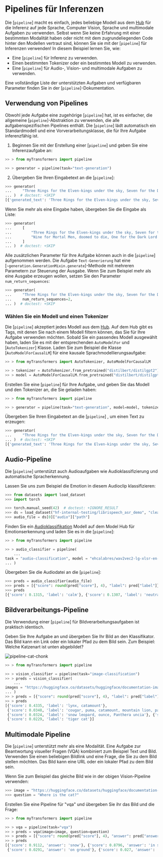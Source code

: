 <!--Copyright 2022 The HuggingFace Team. All rights reserved.

Licensed under the Apache License, Version 2.0 (the "License"); you may not use this file except in compliance with
the License. You may obtain a copy of the License at

http://www.apache.org/licenses/LICENSE-2.0

Unless required by applicable law or agreed to in writing, software distributed under the License is distributed on
an "AS IS" BASIS, WITHOUT WARRANTIES OR CONDITIONS OF ANY KIND, either express or implied. See the License for the
specific language governing permissions and limitations under the License.

⚠️ Note that this file is in Markdown but contain specific syntax for our doc-builder (similar to MDX) that may not be
rendered properly in your Markdown viewer.

-->

# Pipelines für Inferenzen

Die [`pipeline`] macht es einfach, jedes beliebige Modell aus dem [Hub](https://huggingface.co/models) für die Inferenz auf jede Sprache, Computer Vision, Sprache und multimodale Aufgaben zu verwenden. Selbst wenn Sie keine Erfahrung mit einer bestimmten Modalität haben oder nicht mit dem zugrundeliegenden Code hinter den Modellen vertraut sind, können Sie sie mit der [`pipeline`] für Inferenzen verwenden! In diesem Beispiel lernen Sie, wie:

* Eine [`pipeline`] für Inferenz zu verwenden.
* Einen bestimmten Tokenizer oder ein bestimmtes Modell zu verwenden.
* Eine [`pipeline`] für Audio-, Vision- und multimodale Aufgaben zu verwenden.

<Tip>

Eine vollständige Liste der unterstützten Aufgaben und verfügbaren Parameter finden Sie in der [`pipeline`]-Dokumentation.

</Tip>

## Verwendung von Pipelines

Obwohl jede Aufgabe eine zugehörige [`pipeline`] hat, ist es einfacher, die allgemeine [`pipeline`]-Abstraktion zu verwenden, die alle aufgabenspezifischen Pipelines enthält. Die [`pipeline`] lädt automatisch ein Standardmodell und eine Vorverarbeitungsklasse, die für Ihre Aufgabe inferenzfähig ist.

1. Beginnen Sie mit der Erstellung einer [`pipeline`] und geben Sie eine Inferenzaufgabe an:

```py
>> > from myTransformers import pipeline

>> > generator = pipeline(task="text-generation")
```

2. Übergeben Sie Ihren Eingabetext an die [`pipeline`]:

```py
>>> generator(
...     "Three Rings for the Elven-kings under the sky, Seven for the Dwarf-lords in their halls of stone"
... )  # doctest: +SKIP
[{'generated_text': 'Three Rings for the Elven-kings under the sky, Seven for the Dwarf-lords in their halls of stone, Seven for the Iron-priests at the door to the east, and thirteen for the Lord Kings at the end of the mountain'}]
```

Wenn Sie mehr als eine Eingabe haben, übergeben Sie die Eingabe als Liste:

```py
>>> generator(
...     [
...         "Three Rings for the Elven-kings under the sky, Seven for the Dwarf-lords in their halls of stone",
...         "Nine for Mortal Men, doomed to die, One for the Dark Lord on his dark throne",
...     ]
... )  # doctest: +SKIP
```

Alle zusätzlichen Parameter für Ihre Aufgabe können auch in die [`pipeline`] aufgenommen werden. Die Aufgabe `Text-Generierung` hat eine [`~generation.GenerationMixin.generate`]-Methode mit mehreren Parametern zur Steuerung der Ausgabe. Wenn Sie zum Beispiel mehr als eine Ausgabe erzeugen wollen, setzen Sie den Parameter `num_return_sequences`:

```py
>>> generator(
...     "Three Rings for the Elven-kings under the sky, Seven for the Dwarf-lords in their halls of stone",
...     num_return_sequences=2,
... )  # doctest: +SKIP
```

### Wählen Sie ein Modell und einen Tokenizer

Die [`pipeline`] akzeptiert jedes Modell aus dem [Hub](https://huggingface.co/models). Auf dem Hub gibt es Tags, mit denen Sie nach einem Modell filtern können, das Sie für Ihre Aufgabe verwenden möchten. Sobald Sie ein passendes Modell ausgewählt haben, laden Sie es mit der entsprechenden `AutoModelFor` und [`AutoTokenizer`] Klasse. Laden Sie zum Beispiel die Klasse [`AutoModelForCausalLM`] für eine kausale Sprachmodellierungsaufgabe:

```py
>> > from myTransformers import AutoTokenizer, AutoModelForCausalLM

>> > tokenizer = AutoTokenizer.from_pretrained("distilbert/distilgpt2")
>> > model = AutoModelForCausalLM.from_pretrained("distilbert/distilgpt2")
```

Erstellen Sie eine [`pipeline`] für Ihre Aufgabe, und geben Sie das Modell und den Tokenizer an, die Sie geladen haben:

```py
>> > from myTransformers import pipeline

>> > generator = pipeline(task="text-generation", model=model, tokenizer=tokenizer)
```

Übergeben Sie Ihren Eingabetext an die [`pipeline`] , um einen Text zu erzeugen:

```py
>>> generator(
...     "Three Rings for the Elven-kings under the sky, Seven for the Dwarf-lords in their halls of stone"
... )  # doctest: +SKIP
[{'generated_text': 'Three Rings for the Elven-kings under the sky, Seven for the Dwarf-lords in their halls of stone, Seven for the Dragon-lords (for them to rule in a world ruled by their rulers, and all who live within the realm'}]
```

## Audio-Pipeline

Die [`pipeline`] unterstützt auch Audioaufgaben wie Audioklassifizierung und automatische Spracherkennung.

Lassen Sie uns zum Beispiel die Emotion in diesem Audioclip klassifizieren:

```py
>>> from datasets import load_dataset
>>> import torch

>>> torch.manual_seed(42)  # doctest: +IGNORE_RESULT
>>> ds = load_dataset("hf-internal-testing/librispeech_asr_demo", "clean", split="validation")
>>> audio_file = ds[0]["audio"]["path"]
```

Finden Sie ein [Audioklassifikation](https://huggingface.co/models?pipeline_tag=audio-classification) Modell auf dem Model Hub für Emotionserkennung und laden Sie es in die [`pipeline`]:

```py
>> > from myTransformers import pipeline

>> > audio_classifier = pipeline(
    ...
task = "audio-classification", model = "ehcalabres/wav2vec2-lg-xlsr-en-speech-emotion-recognition"
... )
```

Übergeben Sie die Audiodatei an die [`pipeline`]:

```py
>>> preds = audio_classifier(audio_file)
>>> preds = [{"score": round(pred["score"], 4), "label": pred["label"]} for pred in preds]
>>> preds
[{'score': 0.1315, 'label': 'calm'}, {'score': 0.1307, 'label': 'neutral'}, {'score': 0.1274, 'label': 'sad'}, {'score': 0.1261, 'label': 'fearful'}, {'score': 0.1242, 'label': 'happy'}]
```

## Bildverarbeitungs-Pipeline

Die Verwendung einer [`pipeline`] für Bildverarbeitungsaufgaben ist praktisch identisch.

Geben Sie Ihre Aufgabe an und übergeben Sie Ihr Bild an den Klassifikator. Das Bild kann ein Link oder ein lokaler Pfad zu dem Bild sein. Zum Beispiel: Welche Katzenart ist unten abgebildet?

![pipeline-cat-chonk](https://huggingface.co/datasets/huggingface/documentation-images/resolve/main/pipeline-cat-chonk.jpeg)

```py
>> > from myTransformers import pipeline

>> > vision_classifier = pipeline(task="image-classification")
>> > preds = vision_classifier(
    ...
images = "https://huggingface.co/datasets/huggingface/documentation-images/resolve/main/pipeline-cat-chonk.jpeg"
... )
>> > preds = [{"score": round(pred["score"], 4), "label": pred["label"]} for pred in preds]
>> > preds
[{'score': 0.4335, 'label': 'lynx, catamount'},
 {'score': 0.0348, 'label': 'cougar, puma, catamount, mountain lion, painter, panther, Felis concolor'},
 {'score': 0.0324, 'label': 'snow leopard, ounce, Panthera uncia'}, {'score': 0.0239, 'label': 'Egyptian cat'},
 {'score': 0.0229, 'label': 'tiger cat'}]
```

## Multimodale Pipeline

Die [`pipeline`] unterstützt mehr als eine Modalität. Eine Aufgabe zur Beantwortung visueller Fragen (VQA) kombiniert zum Beispiel Text und Bild. Verwenden Sie einen beliebigen Bildlink und eine Frage, die Sie zu dem Bild stellen möchten. Das Bild kann eine URL oder ein lokaler Pfad zu dem Bild sein.

Wenn Sie zum Beispiel das gleiche Bild wie in der obigen Vision-Pipeline verwenden:

```py
>>> image = "https://huggingface.co/datasets/huggingface/documentation-images/resolve/main/pipeline-cat-chonk.jpeg"
>>> question = "Where is the cat?"
```

Erstellen Sie eine Pipeline für "vqa" und übergeben Sie ihr das Bild und die Frage:

```py
>> > from myTransformers import pipeline

>> > vqa = pipeline(task="vqa")
>> > preds = vqa(image=image, question=question)
>> > preds = [{"score": round(pred["score"], 4), "answer": pred["answer"]} for pred in preds]
>> > preds
[{'score': 0.9112, 'answer': 'snow'}, {'score': 0.8796, 'answer': 'in snow'}, {'score': 0.6717, 'answer': 'outside'},
 {'score': 0.0291, 'answer': 'on ground'}, {'score': 0.027, 'answer': 'ground'}]
```
